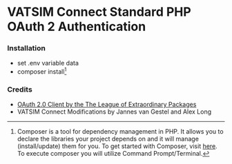 # VATSIM Connect Standard PHP OAuth 2 Authentication

### Installation
- set .env variable data
- composer install[^1]

### Credits
- [OAuth 2.0 Client by the The League of Extraordinary Packages](http://oauth2-client.thephpleague.com/)
- VATSIM Connect Modifications by Jannes van Gestel and Alex Long


[^1]: Composer is a tool for dependency management in PHP. It allows you to declare the libraries your project depends on and it will manage (install/update) them for you. To get started with Composer, visit [here](https://getcomposer.org/doc/00-intro.md). To execute composer you will utilize Command Prompt/Terminal.
